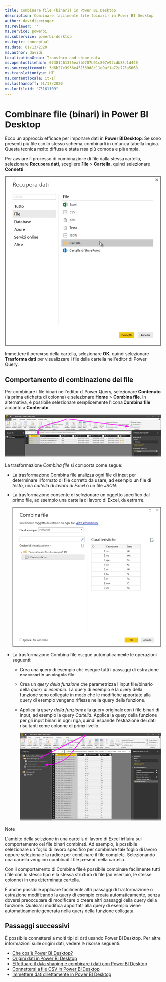 ```yaml
---
title: Combinare file (binari) in Power BI Desktop
description: Combinare facilmente file (binari) in Power BI Desktop
author: davidiseminger
ms.reviewer: ''
ms.service: powerbi
ms.subservice: powerbi-desktop
ms.topic: conceptual
ms.date: 01/13/2020
ms.author: davidi
LocalizationGroup: Transform and shape data
ms.openlocfilehash: 07381461375ea7b9707b91c807e92cdb85c1d440
ms.sourcegitcommit: 3d6b27e3936e451339d8c11e9af1a72c725a5668
ms.translationtype: HT
ms.contentlocale: it-IT
ms.lasthandoff: 01/17/2020
ms.locfileid: "76161109"
---
```

# <a name="combine-files-binaries-in-power-bi-desktop"></a>Combinare file (binari) in Power BI Desktop

Ecco un approccio efficace per importare dati in **Power BI Desktop**: Se sono presenti più file con lo stesso schema, combinarli in un'unica tabella logica. Questa tecnica molto diffusa è stata resa più comoda e più ampia.

Per avviare il processo di combinazione di file dalla stessa cartella, selezionare **Recupera dati**, scegliere **File** > **Cartella**, quindi selezionare **Connetti**.

![Connessione alla cartella di file, finestra di dialogo Recupera dati, Power BI Desktop](media/desktop-combine-binaries/combine-binaries_1.png)

Immettere il percorso della cartella, selezionare **OK**, quindi selezionare **Trasforma dati** per visualizzare i file della cartella nell'editor di Power Query.

## <a name="combine-files-behavior"></a>Comportamento di combinazione dei file

Per combinare i file binari nell'editor di Power Query, selezionare **Contenuto** (la prima etichetta di colonna) e selezionare **Home** > **Combina file**. In alternativa, è possibile selezionare semplicemente l'icona **Combina file** accanto a **Contenuto**.

![Comando Combina file, editor di Power Query, Power BI Desktop](media/desktop-combine-binaries/combine-binaries_2a.png)

La trasformazione *Combina file* si comporta come segue:

* La trasformazione Combina file analizza ogni file di input per determinare il formato di file corretto da usare, ad esempio un file di *testo*, una *cartella di lavoro di Excel* o un file *JSON*.
* La trasformazione consente di selezionare un oggetto specifico dal primo file, ad esempio una cartella di lavoro di Excel, da estrarre.
  
  ![Finestra di dialogo Combina file, editor di Power Query, Power BI Desktop](media/desktop-combine-binaries/combine-binaries_3.png)
* La trasformazione Combina file esegue automaticamente le operazioni seguenti:
  
  * Crea una query di esempio che esegue tutti i passaggi di estrazione necessari in un singolo file.
  * Crea un *query della funzione* che parametrizza l'input file/binario della *query di esempio*. La query di esempio e la query della funzione sono collegate in modo che le modifiche apportate alla query di esempio vengano riflesse nella query della funzione.
  * Applica la *query della funzione* alla query originale con i file binari di input, ad esempio la query *Cartella*. Applica la query della funzione per gli input binari in ogni riga, quindi espande l'estrazione dei dati risultanti come colonne di primo livello.

    ![Risultati della trasformazione Combina file, editor di Power Query, Power BI Desktop](media/desktop-combine-binaries/combine-binaries_4.png)

> [!NOTE]
> L'ambito della selezione in una cartella di lavoro di Excel influirà sul comportamento dei file binari combinati. Ad esempio, è possibile selezionare un foglio di lavoro specifico per combinare tale foglio di lavoro oppure selezionare la radice per combinare il file completo. Selezionando una cartella vengono combinati i file presenti nella cartella. 

Con il comportamento di Combina file è possibile combinare facilmente tutti i file con lo stesso tipo e la stessa struttura di file (ad esempio, le stesse colonne) in una determinata cartella.

È anche possibile applicare facilmente altri passaggi di trasformazione o estrazione modificando la query di esempio creata automaticamente, senza doversi preoccupare di modificare o creare altri passaggi della query della funzione. Qualsiasi modifica apportata alla query di esempio viene automaticamente generata nella query della funzione collegata.

## <a name="next-steps"></a>Passaggi successivi

È possibile connettersi a molti tipi di dati usando Power BI Desktop. Per altre informazioni sulle origini dati, vedere le risorse seguenti:

* [Che cos'è Power BI Desktop?](desktop-what-is-desktop.md)
* [Origini dati in Power BI Desktop](desktop-data-sources.md)
* [Effettuare il data shaping e combinare i dati con Power BI Desktop](desktop-shape-and-combine-data.md)
* [Connettersi a file CSV in Power BI Desktop](desktop-connect-csv.md)
* [Immettere dati direttamente in Power BI Desktop](desktop-enter-data-directly-into-desktop.md)
